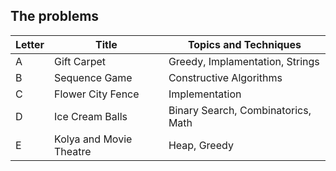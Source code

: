 ## The problems

|  Letter | Title                     | Topics and Techniques       |
|---------|---------------------------|-----------------------------|
|  A | Gift Carpet             | Greedy, Implamentation, Strings                      |
|  B | Sequence Game           | Constructive Algorithms                      |
|  C | Flower City Fence          | Implementation                      |
|  D | Ice Cream Balls         | Binary Search, Combinatorics, Math|
|  E | Kolya and Movie Theatre         |Heap, Greedy|
